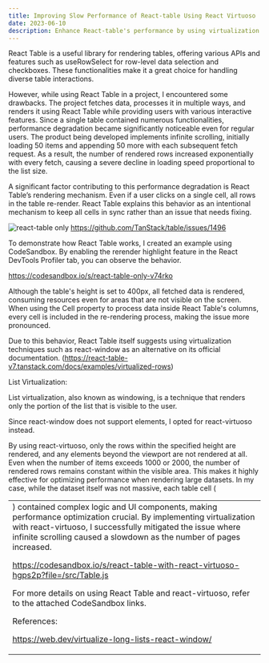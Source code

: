 ```yaml
---
title: Improving Slow Performance of React-table Using React Virtuoso
date: 2023-06-10
description: Enhance React-table's performance by using virtualization techniques to reduce excessive rendering
---
```


React Table is a useful library for rendering tables, offering various APIs and features such as useRowSelect for row-level data selection and checkboxes. These functionalities make it a great choice for handling diverse table interactions.

However, while using React Table in a project, I encountered some drawbacks. The project fetches data, processes it in multiple ways, and renders it using React Table while providing users with various interactive features. Since a single table contained numerous functionalities, performance degradation became significantly noticeable even for regular users. The product being developed implements infinite scrolling, initially loading 50 items and appending 50 more with each subsequent fetch request. As a result, the number of rendered rows increased exponentially with every fetch, causing a severe decline in loading speed proportional to the list size.

A significant factor contributing to this performance degradation is React Table’s rendering mechanism. Even if a user clicks on a single cell, all rows in the table re-render. React Table explains this behavior as an intentional mechanism to keep all cells in sync rather than an issue that needs fixing.

![react-table only](/articles/react-table-only.png)
https://github.com/TanStack/table/issues/1496

To demonstrate how React Table works, I created an example using CodeSandbox. By enabling the rerender highlight feature in the React DevTools Profiler tab, you can observe the behavior.


https://codesandbox.io/s/react-table-only-v74rko

Although the table's height is set to 400px, all fetched data is rendered, consuming resources even for areas that are not visible on the screen. When using the Cell property to process data inside React Table's columns, every cell is included in the re-rendering process, making the issue more pronounced.

Due to this behavior, React Table itself suggests using virtualization techniques such as react-window as an alternative on its official documentation. (https://react-table-v7.tanstack.com/docs/examples/virtualized-rows)

List Virtualization:

List virtualization, also known as windowing, is a technique that renders only the portion of the list that is visible to the user.

Since react-window does not support <table> elements, I opted for react-virtuoso instead.

By using react-virtuoso, only the rows within the specified height are rendered, and any elements beyond the viewport are not rendered at all. Even when the number of items exceeds 1000 or 2000, the number of rendered rows remains constant within the visible area. This makes it highly effective for optimizing performance when rendering large datasets. In my case, while the dataset itself was not massive, each table cell (<td>) contained complex logic and UI components, making performance optimization crucial. By implementing virtualization with react-virtuoso, I successfully mitigated the issue where infinite scrolling caused a slowdown as the number of pages increased.

https://codesandbox.io/s/react-table-with-react-virtuoso-hgps2p?file=/src/Table.js

For more details on using React Table and react-virtuoso, refer to the attached CodeSandbox links.

References:

https://web.dev/virtualize-long-lists-react-window/

